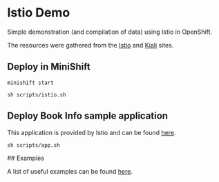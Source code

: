 # Istio Demo

Simple demonstration (and compilation of data) using Istio in OpenShift.

The resources were gathered from the [Istio](http://istio.io) and [Kiali](http://kiali.io) sites.

## Deploy in MiniShift

    minishift start

    sh scripts/istio.sh

## Deploy Book Info sample application

This application is provided by Istio and can be found [here](http://istio.io/docs/examples/bookinfo).

    sh scripts/app.sh

## Examples

A list of useful examples can be found [here](http://istio.io/docs/examples/intelligent-routing).

